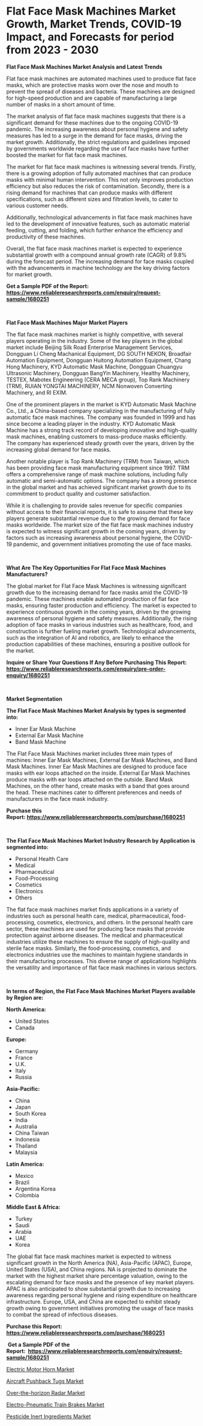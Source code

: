 <p><h1>Flat Face Mask Machines Market Growth, Market Trends, COVID-19 Impact, and Forecasts for period from 2023 - 2030</h1></p><p><strong>Flat Face Mask Machines Market Analysis and Latest Trends</strong></p>
<p><p>Flat face mask machines are automated machines used to produce flat face masks, which are protective masks worn over the nose and mouth to prevent the spread of diseases and bacteria. These machines are designed for high-speed production and are capable of manufacturing a large number of masks in a short amount of time.</p><p>The market analysis of flat face mask machines suggests that there is a significant demand for these machines due to the ongoing COVID-19 pandemic. The increasing awareness about personal hygiene and safety measures has led to a surge in the demand for face masks, driving the market growth. Additionally, the strict regulations and guidelines imposed by governments worldwide regarding the use of face masks have further boosted the market for flat face mask machines.</p><p>The market for flat face mask machines is witnessing several trends. Firstly, there is a growing adoption of fully automated machines that can produce masks with minimal human intervention. This not only improves production efficiency but also reduces the risk of contamination. Secondly, there is a rising demand for machines that can produce masks with different specifications, such as different sizes and filtration levels, to cater to various customer needs.</p><p>Additionally, technological advancements in flat face mask machines have led to the development of innovative features, such as automatic material feeding, cutting, and folding, which further enhance the efficiency and productivity of these machines.</p><p>Overall, the flat face mask machines market is expected to experience substantial growth with a compound annual growth rate (CAGR) of 9.8% during the forecast period. The increasing demand for face masks coupled with the advancements in machine technology are the key driving factors for market growth.</p></p>
<p><strong>Get a Sample PDF of the Report:&nbsp; <a href="https://www.reliableresearchreports.com/enquiry/request-sample/1680251">https://www.reliableresearchreports.com/enquiry/request-sample/1680251</a></strong></p>
<p>&nbsp;</p>
<p><strong>Flat Face Mask Machines Major Market Players</strong></p>
<p><p>The flat face mask machines market is highly competitive, with several players operating in the industry. Some of the key players in the global market include Beijing Silk Road Enterprise Management Services, Dongguan Li Cheng Machanical Equipment, DG SOUTH NEKON, Broadfair Automation Equipment, Dongguan Huitong Automation Equipment, Chang Hong Machinery, KYD Automatic Mask Machine, Dongguan Chuangyu Ultrasonic Machinery, Dongguan BangYin Machinery, Healthy Machinery, TESTEX, Mabotex Engineering (CERA MECA group), Top Rank Machinery (TRM), RUIAN YONGTAI MACHINERY, NCM Nonwoven Converting Machinery, and RI EXIM.</p><p>One of the prominent players in the market is KYD Automatic Mask Machine Co., Ltd., a China-based company specializing in the manufacturing of fully automatic face mask machines. The company was founded in 1999 and has since become a leading player in the industry. KYD Automatic Mask Machine has a strong track record of developing innovative and high-quality mask machines, enabling customers to mass-produce masks efficiently. The company has experienced steady growth over the years, driven by the increasing global demand for face masks.</p><p>Another notable player is Top Rank Machinery (TRM) from Taiwan, which has been providing face mask manufacturing equipment since 1997. TRM offers a comprehensive range of mask machine solutions, including fully automatic and semi-automatic options. The company has a strong presence in the global market and has achieved significant market growth due to its commitment to product quality and customer satisfaction.</p><p>While it is challenging to provide sales revenue for specific companies without access to their financial reports, it is safe to assume that these key players generate substantial revenue due to the growing demand for face masks worldwide. The market size of the flat face mask machines industry is expected to witness significant growth in the coming years, driven by factors such as increasing awareness about personal hygiene, the COVID-19 pandemic, and government initiatives promoting the use of face masks.</p></p>
<p>&nbsp;</p>
<p><strong>What Are The Key Opportunities For Flat Face Mask Machines Manufacturers?</strong></p>
<p><p>The global market for Flat Face Mask Machines is witnessing significant growth due to the increasing demand for face masks amid the COVID-19 pandemic. These machines enable automated production of flat face masks, ensuring faster production and efficiency. The market is expected to experience continuous growth in the coming years, driven by the growing awareness of personal hygiene and safety measures. Additionally, the rising adoption of face masks in various industries such as healthcare, food, and construction is further fueling market growth. Technological advancements, such as the integration of AI and robotics, are likely to enhance the production capabilities of these machines, ensuring a positive outlook for the market.</p></p>
<p><strong>Inquire or Share Your Questions If Any Before Purchasing This Report: <a href="https://www.reliableresearchreports.com/enquiry/pre-order-enquiry/1680251">https://www.reliableresearchreports.com/enquiry/pre-order-enquiry/1680251</a></strong></p>
<p>&nbsp;</p>
<p><strong>Market Segmentation</strong></p>
<p><strong>The Flat Face Mask Machines Market Analysis by types is segmented into:</strong></p>
<p><ul><li>Inner Ear Mask Machine</li><li>External Ear Mask Machine</li><li>Band Mask Machine</li></ul></p>
<p><p>The Flat Face Mask Machines market includes three main types of machines: Inner Ear Mask Machines, External Ear Mask Machines, and Band Mask Machines. Inner Ear Mask Machines are designed to produce face masks with ear loops attached on the inside. External Ear Mask Machines produce masks with ear loops attached on the outside. Band Mask Machines, on the other hand, create masks with a band that goes around the head. These machines cater to different preferences and needs of manufacturers in the face mask industry.</p></p>
<p><strong>Purchase this Report:&nbsp;<a href="https://www.reliableresearchreports.com/purchase/1680251">https://www.reliableresearchreports.com/purchase/1680251</a></strong></p>
<p>&nbsp;</p>
<p><strong>The Flat Face Mask Machines Market Industry Research by Application is segmented into:</strong></p>
<p><ul><li>Personal Health Care</li><li>Medical</li><li>Pharmaceutical</li><li>Food-Processing</li><li>Cosmetics</li><li>Electronics</li><li>Others</li></ul></p>
<p><p>The flat face mask machines market finds applications in a variety of industries such as personal health care, medical, pharmaceutical, food-processing, cosmetics, electronics, and others. In the personal health care sector, these machines are used for producing face masks that provide protection against airborne diseases. The medical and pharmaceutical industries utilize these machines to ensure the supply of high-quality and sterile face masks. Similarly, the food-processing, cosmetics, and electronics industries use the machines to maintain hygiene standards in their manufacturing processes. This diverse range of applications highlights the versatility and importance of flat face mask machines in various sectors.</p></p>
<p>&nbsp;</p>
<p><strong>In terms of Region, the Flat Face Mask Machines Market Players available by Region are:</strong></p>
<p>
    <p> <strong> North America: </strong>
        <ul>
            <li>United States</li>
            <li>Canada</li>
        </ul>
        </p> 
    <p> <strong> Europe: </strong>
        <ul>
            <li>Germany</li>
            <li>France</li>
            <li>U.K.</li>
            <li>Italy</li>
            <li>Russia</li>
        </ul>
        </p> 
    <p> <strong> Asia-Pacific: </strong>
        <ul>
            <li>China</li>
            <li>Japan</li>
            <li>South Korea</li>
            <li>India</li>
            <li>Australia</li>
            <li>China Taiwan</li>
            <li>Indonesia</li>
            <li>Thailand</li>
            <li>Malaysia</li>
        </ul>
        </p> 
    <p> <strong> Latin America: </strong>
        <ul>
            <li>Mexico</li>
            <li>Brazil</li>
            <li>Argentina Korea</li>
            <li>Colombia</li>
        </ul>
        </p> 
    <p> <strong> Middle East & Africa: </strong>
        <ul>
            <li>Turkey</li>
            <li>Saudi</li>
            <li>Arabia</li>
            <li>UAE</li>
            <li>Korea</li>
        </ul>
    </p>
    </p>
<p><p>The global flat face mask machines market is expected to witness significant growth in the North America (NA), Asia-Pacific (APAC), Europe, United States (USA), and China regions. NA is projected to dominate the market with the highest market share percentage valuation, owing to the escalating demand for face masks and the presence of key market players. APAC is also anticipated to show substantial growth due to increasing awareness regarding personal hygiene and rising expenditure on healthcare infrastructure. Europe, USA, and China are expected to exhibit steady growth owing to government initiatives promoting the usage of face masks to combat the spread of infectious diseases.</p></p>
<p><strong>Purchase this Report: <a href="https://www.reliableresearchreports.com/purchase/1680251">https://www.reliableresearchreports.com/purchase/1680251</a></strong></p>
<p>&nbsp;<strong>Get a Sample PDF of the Report:&nbsp;&nbsp;<a href="https://www.reliableresearchreports.com/enquiry/request-sample/1680251">https://www.reliableresearchreports.com/enquiry/request-sample/1680251</a></strong></p>
<p><strong></strong></p>
<p><p><a href="https://www.linkedin.com/pulse/electric-motor-horn-market-share-amp-new-trends-analysis/">Electric Motor Horn Market</a></p><p><a href="https://www.linkedin.com/pulse/decoding-aircraft-pushback-tugs-market-deep/">Aircraft Pushback Tugs Market</a></p><p><a href="https://medium.com/@lauryframi644/over-the-horizon-radar-market-report-reveals-the-latest-trends-and-growth-opportunities-of-this-96021a4de11b">Over-the-horizon Radar Market</a></p><p><a href="https://www.linkedin.com/pulse/electro-pneumatic-train-brakes-market-size-2023-2030/">Electro-Pneumatic Train Brakes Market</a></p><p><a href="https://medium.com/@mikeflatley6362/pesticide-inert-ingredients-market-research-report-its-history-and-forecast-2023-to-2030-e18fed9a9155">Pesticide Inert Ingredients Market</a></p></p>